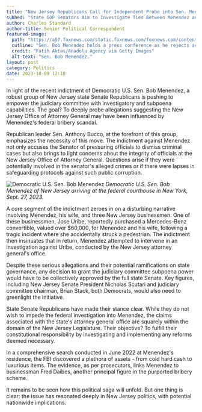 ```yaml
---
title: "New Jersey Republicans Call for Independent Probe into Sen. Menendez's Alleged Bribery Scheme"
subhed: "State GOP Senators Aim to Investigate Ties Between Menendez and the NJ Office of Attorney General"
author: Charles Standard
author-title: Senior Political Correspondent
featured-image: 
  path: "https://a57.foxnews.com/static.foxnews.com/foxnews.com/content/uploads/2023/09/720/405/GettyImages-1689513617.jpg?ve=1&tl=1"
  cutline: "Sen. Bob Menendez holds a press conference as he rejects accusations of corruption."
  credit: "Fatih Aktas/Anadolu Agency via Getty Images"
  alt-text: "Sen. Bob Menendez."
layout: post
category: Politics
date: 2023-10-09 12:10
---
```


In light of the recent indictment of Democratic U.S. Sen. Bob Menendez, a robust group of New Jersey state Senate Republicans is pushing to empower the judiciary committee with investigatory and subpoena capabilities. The goal? To deeply probe allegations suggesting the New Jersey Office of Attorney General may have been influenced by Menendez's federal bribery scandal.

Republican leader Sen. Anthony Bucco, at the forefront of this group, emphasizes the necessity of this move. The indictment against Menendez not only accuses the Senator of pressuring officials to dismiss criminal cases but also brings to light concerns about the integrity of officials at the New Jersey Office of Attorney General. Questions arise if they were potentially involved in the senator's alleged crimes or if there were lapses in safeguarding protocols against such public corruption.

![Democratic U.S. Sen. Bob Menendez](https://a57.foxnews.com/static.foxnews.com/foxnews.com/content/uploads/2023/09/720/405/AP23270448628318.jpg?ve=1&tl=1)
*Democratic U.S. Sen. Bob Menendez of New Jersey arriving at the federal courthouse in New York, Sept. 27, 2023.*

A core segment of the indictment zeroes in on a disturbing narrative involving Menendez, his wife, and three New Jersey businessmen. One of these businessmen, Jose Uribe, reportedly purchased a Mercedes-Benz convertible, valued over $60,000, for Menendez and his wife, following a tragic incident where she accidentally struck a pedestrian. The indictment then insinuates that in return, Menendez attempted to intervene in an investigation against Uribe, conducted by the New Jersey attorney general's office.

Despite these serious allegations and their potential ramifications on state governance, any decision to grant the judiciary committee subpoena power would have to be collectively approved by the full state Senate. Key figures, including New Jersey Senate President Nicholas Scutari and judiciary committee chairman, Brian Stack, both Democrats, would also need to greenlight the initiative.

State Senate Republicans have made their stance clear. While they do not wish to impede the federal investigation into Menendez, the claims associated with the state's attorney general office are squarely within the domain of the New Jersey Legislature. Their objective? To fulfill their constitutional responsibility by investigating and implementing any reforms deemed necessary.

In a comprehensive search conducted in June 2022 at Menendez's residence, the FBI discovered a plethora of assets - from cold hard cash to luxurious items. The evidence, as per prosecutors, links Menendez to businessman Fred Daibes, another principal figure in the purported bribery scheme.

It remains to be seen how this political saga will unfold. But one thing is clear: the issue has resonated deeply in New Jersey politics, with potential nationwide implications.
